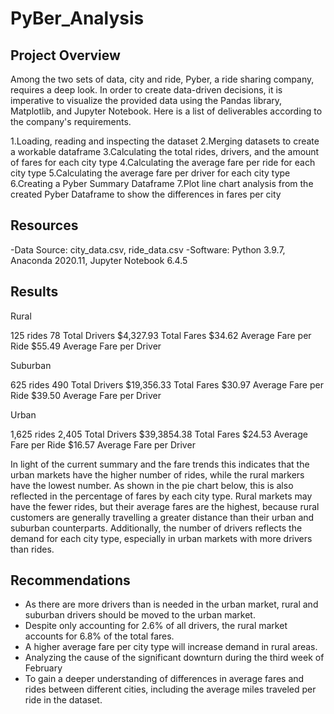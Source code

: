 # PyBer_Analysis
## Project Overview
Among the two sets of data, city and ride, Pyber, a ride sharing company, requires a deep look. In order to create data-driven decisions, it is imperative to visualize the provided data using the Pandas library, Matplotlib, and Jupyter Notebook. Here is a list of deliverables according to the company's requirements.

1.Loading, reading and inspecting the dataset
2.Merging datasets to create a workable dataframe
3.Calculating the total rides, drivers, and the amount of fares for each city type
4.Calculating the average fare per ride for each city type
5.Calculating the average fare per driver for each city type
6.Creating a Pyber Summary Dataframe
7.Plot line chart analysis from the created Pyber Dataframe to show the differences in fares per city

## Resources
-Data Source: city_data.csv, ride_data.csv
-Software: Python 3.9.7, Anaconda 2020.11, Jupyter Notebook 6.4.5

## Results
 Rural

125 rides
78 Total Drivers
$4,327.93 Total Fares
$34.62 Average Fare per Ride
$55.49 Average Fare per Driver

 Suburban

625 rides
490 Total Drivers
$19,356.33 Total Fares
$30.97 Average Fare per Ride
$39.50 Average Fare per Driver

 Urban

1,625 rides
2,405 Total Drivers
$39,3854.38 Total Fares
$24.53 Average Fare per Ride
$16.57 Average Fare per Driver

In light of the current summary and the fare trends this indicates that the urban markets have the higher number of rides, while the rural markers have the lowest number. As shown in the pie chart below, this is also reflected in the percentage of fares by each city type. Rural markets may have the fewer rides, but their average fares are the highest, because rural customers are generally travelling a greater distance than their urban and suburban counterparts. Additionally, the number of drivers reflects the demand for each city type, especially in urban markets with more drivers than rides.

## Recommendations
* As there are more drivers than is needed in the urban market, rural and suburban drivers should be moved to the urban market. 
* Despite only accounting for 2.6% of all drivers, the rural market accounts for 6.8% of the total fares.
* A higher average fare per city type will increase demand in rural areas.
* Analyzing the cause of the significant downturn during the third week of February
* To gain a deeper understanding of differences in average fares and rides between different cities, including the average miles traveled per ride in the dataset.